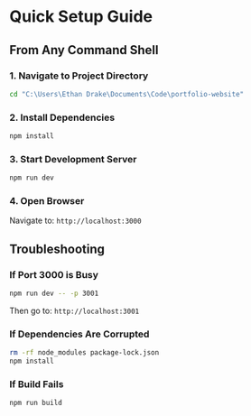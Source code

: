 # Quick Setup Guide

## From Any Command Shell

### 1. Navigate to Project Directory
```bash
cd "C:\Users\Ethan Drake\Documents\Code\portfolio-website"
```

### 2. Install Dependencies
```bash
npm install
```

### 3. Start Development Server
```bash
npm run dev
```

### 4. Open Browser
Navigate to: `http://localhost:3000`

## Troubleshooting

### If Port 3000 is Busy
```bash
npm run dev -- -p 3001
```
Then go to: `http://localhost:3001`

### If Dependencies Are Corrupted
```bash
rm -rf node_modules package-lock.json
npm install
```

### If Build Fails
```bash
npm run build
```

